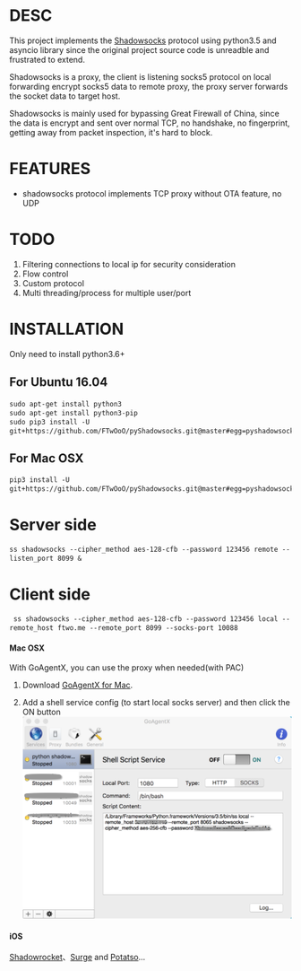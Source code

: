 # DESC

This project implements the [Shadowsocks](https://github.com/shadowsocks/shadowsocks) protocol using python3.5 and asyncio library
 since the original project source code is unreadble and frustrated to extend.

Shadowsocks is a proxy, 
the client is listening socks5 protocol on local forwarding encrypt socks5 data to remote proxy, 
the proxy server forwards the socket data to target host. 

Shadowsocks is mainly used for bypassing Great Firewall of China, since the data is encrypt and sent over 
normal TCP, no handshake, no fingerprint, getting away from packet inspection, it's hard to block.

# FEATURES
* shadowsocks protocol implements TCP proxy without OTA feature, no UDP  
 
# TODO

1. Filtering connections to local ip for security consideration
2. Flow control
3. Custom protocol
4. Multi threading/process for multiple user/port

# INSTALLATION
Only need to install python3.6+

## For Ubuntu 16.04

```
sudo apt-get install python3
sudo apt-get install python3-pip
sudo pip3 install -U git+https://github.com/FTwOoO/pyShadowsocks.git@master#egg=pyshadowsocks
```

## For Mac OSX

```shell
pip3 install -U git+https://github.com/FTwOoO/pyShadowsocks.git@master#egg=pyshadowsocks
```

# Server side

```shell
ss shadowsocks --cipher_method aes-128-cfb --password 123456 remote --listen_port 8099 &
```

# Client side

```shell
 ss shadowsocks --cipher_method aes-128-cfb --password 123456 local --remote_host ftwo.me --remote_port 8099 --socks-port 10088
```
   
#### Mac OSX
With GoAgentX, you can use the proxy when needed(with PAC)

1. Download [GoAgentX for Mac](https://goagentx.googlecode.com/files/GoAgentX-v2.2.9.dmg).

2. Add a shell service config (to start local socks server) and then click the ON button
![GoAgentX setting for pyShadowsocks](screenshots/goagentx_shell_service_config.png)

#### iOS
[Shadowrocket](https://itunes.apple.com/cn/app/shadowrocket/id932747118?mt=8)、[Surge](https://itunes.apple.com/us/app/surge-web-developer-tool-proxy/id1040100637?mt=8) and [Potatso](https://itunes.apple.com/cn/app/tu-dou-si-potatso-qiang-da/id1070901416?l=en&mt=8)...
